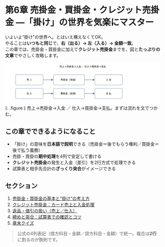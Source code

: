 # 第6章 売掛金・買掛金・クレジット売掛金 —「掛け」の世界を気楽にマスター

<p class="lead">
いよいよ“掛け”の世界へ。とはいえ構えなくてOK。<br>
やることは<strong>いつもと同じ</strong>で、<strong>右（出る）→ 左（入る）→ 金額一致</strong>。<br>
この章では、売掛金・買掛金に加えて<strong>クレジット売掛金</strong>までを、図と<strong>たっぷりの文章</strong>でやさしく攻略します。
</p>

![売掛金・買掛金の流れ](../assets/img/ch06/ar_ap_flow.svg){: .figure }
<span class="caption">売上→売掛金→入金 ／ 仕入→買掛金→支払。まずは流れを文でつかむ。</span>

## この章でできるようになること

- 「掛け」の意味を<strong>日本語で説明</strong>できる（売掛金＝後でもらう権利／買掛金＝後で払う義務）
- 売掛・買掛の<strong>期中処理</strong>を4列で安定して書ける
- <strong>クレジット売掛金</strong>の発生と入金（差引）を2行方式で処理できる
- 試算表と相手先合計の<strong>ざっくり突合</strong>がイメージできる

## セクション

1. [売掛金・買掛金の基本と“掛け”の考え方](01-ar-ap-basics.md)
2. [クレジット売掛金：カード売上と入金処理](02-credit-sales.md)
3. [返品・値引の扱い（売上／仕入）](03-returns-and-allowances.md)
4. [締めと突合：試算表での確認とコツ](04-reconcile-and-tips.md)
5. [章末クイズ](99-quiz.md)

> 公式の4列表記（借方科目・金額／貸方科目・金額）で統一。複合は<strong>2行</strong>に割るのが鉄則です。
